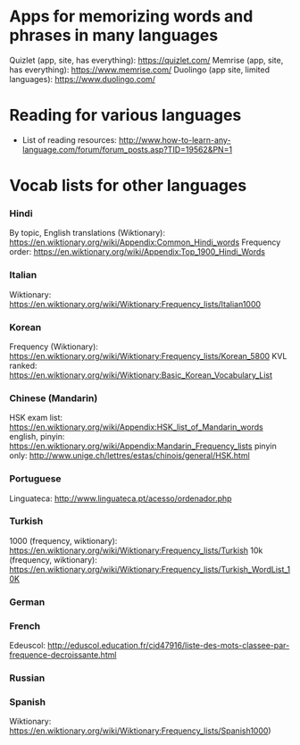 # Apps for memorizing words and phrases in many languages
Quizlet (app, site, has everything): https://quizlet.com/
Memrise (app, site, has everything): https://www.memrise.com/
Duolingo (app site, limited languages): https://www.duolingo.com/

# Reading for various languages
* List of reading resources: http://www.how-to-learn-any-language.com/forum/forum_posts.asp?TID=19562&PN=1

# Vocab lists for other languages
### Hindi
By topic, English translations (Wiktionary): https://en.wiktionary.org/wiki/Appendix:Common_Hindi_words
Frequency order: https://en.wiktionary.org/wiki/Appendix:Top_1900_Hindi_Words
### Italian
Wiktionary: https://en.wiktionary.org/wiki/Wiktionary:Frequency_lists/Italian1000

### Korean
Frequency (Wiktionary): https://en.wiktionary.org/wiki/Wiktionary:Frequency_lists/Korean_5800
KVL ranked: https://en.wiktionary.org/wiki/Wiktionary:Basic_Korean_Vocabulary_List

### Chinese (Mandarin)
HSK exam list: https://en.wiktionary.org/wiki/Appendix:HSK_list_of_Mandarin_words
english, pinyin: https://en.wiktionary.org/wiki/Appendix:Mandarin_Frequency_lists
pinyin only: http://www.unige.ch/lettres/estas/chinois/general/HSK.html
### Portuguese
Linguateca: http://www.linguateca.pt/acesso/ordenador.php
### Turkish
1000 (frequency, wiktionary): https://en.wiktionary.org/wiki/Wiktionary:Frequency_lists/Turkish
10k (frequency, wiktionary):	https://en.wiktionary.org/wiki/Wiktionary:Frequency_lists/Turkish_WordList_10K

### German

### French
Edeuscol: http://eduscol.education.fr/cid47916/liste-des-mots-classee-par-frequence-decroissante.html

### Russian

### Spanish
Wiktionary: https://en.wiktionary.org/wiki/Wiktionary:Frequency_lists/Spanish1000)

